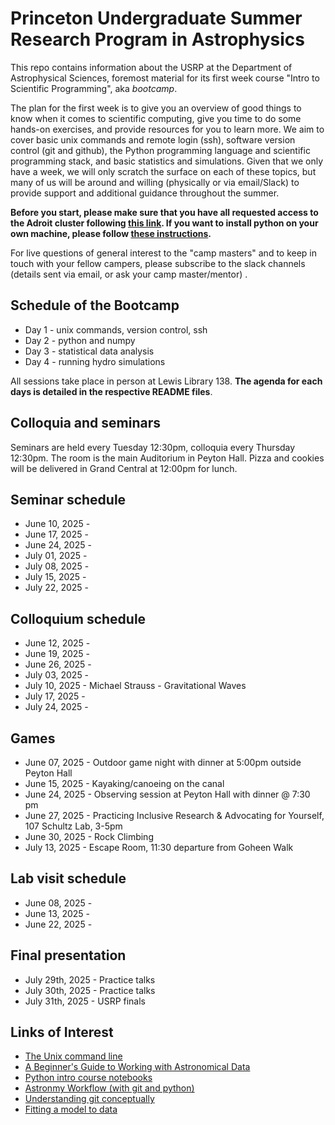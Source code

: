 # Princeton Undergraduate Summer Research Program in Astrophysics

This repo contains information about the USRP at the Department of Astrophysical Sciences, foremost material for its first week course "Intro to Scientific Programming", aka *bootcamp*.

The plan for the first week is to give you an overview of good things to know when it comes to scientific computing, give you time to do some hands-on exercises, and provide resources for you to learn more. We aim to cover basic unix commands and remote login (ssh), software version control (git and github), the Python programming language and scientific programming stack, and basic statistics and simulations. Given that we only have a week, we will only scratch the surface on each of these topics, but many of us will be around and willing (physically or via email/Slack) to provide support and additional guidance throughout the summer.

**Before you start, please make sure that you have all requested access to the Adroit cluster following [this link](https://researchcomputing.princeton.edu/systems/adroit#access). If you want to install python on your own machine, please follow [these instructions](https://sml505.pmelchior.net/Setup.html).**

For live questions of general interest to the "camp masters" and to keep in touch with your fellow campers, please subscribe to the slack channels (details sent via email, or ask your camp master/mentor) .

## Schedule of the Bootcamp

* Day 1 - unix commands, version control, ssh 
* Day 2 - python and numpy
* Day 3 - statistical data analysis
* Day 4 - running hydro simulations

All sessions take place in person at Lewis Library 138.
**The agenda for each days is detailed in the respective README files**. 

## Colloquia and seminars 

Seminars are held every Tuesday 12:30pm, colloquia every Thursday 12:30pm. The room is the main Auditorium in Peyton Hall. Pizza and cookies will be delivered in Grand Central at 12:00pm for lunch.

Seminar schedule
----------------
* June 10, 2025 - 
* June 17, 2025 - 
* June 24, 2025 - 
* July 01, 2025 - 
* July 08, 2025 - 
* July 15, 2025 - 
* July 22, 2025 - 

Colloquium schedule
-------------------
* June 12, 2025 - 
* June 19, 2025 - 
* June 26, 2025 - 
* July 03, 2025 - 
* July 10, 2025 - Michael Strauss - Gravitational Waves
* July 17, 2025 - 
* July 24, 2025 - 

Games
-----
* June 07, 2025 - Outdoor game night with dinner at 5:00pm outside Peyton Hall
* June 15, 2025 - Kayaking/canoeing on the canal
* June 24, 2025 - Observing session at Peyton Hall with dinner @ 7:30 pm
* June 27, 2025 - Practicing Inclusive Research & Advocating for Yourself, 107 Schultz Lab, 3-5pm
* June 30, 2025 - Rock Climbing
* July 13, 2025 - Escape Room, 11:30 departure from Goheen Walk

Lab visit schedule
------------------
* June 08, 2025 - 
* June 13, 2025 - 
* June 22, 2025 - 

Final presentation
------------------
* July 29th, 2025 - Practice talks
* July 30th, 2025 - Practice talks
* July 31th, 2025 - USRP finals

Links of Interest
------------------

* [The Unix command line](http://www.ee.surrey.ac.uk/Teaching/Unix/)
* [A Beginner's Guide to Working with Astronomical Data](https://arxiv.org/abs/1905.13189)
* [Python intro course notebooks](https://github.com/jakevdp/2014_fall_ASTR599/tree/master/notebooks)
* [Astronmy Workflow (with git and python)](https://christinahedges.github.io/astronomy_workflow/)
* [Understanding git conceptually](https://www.sbf5.com/~cduan/technical/git/)
* [Fitting a model to data](http://arxiv.org/abs/1008.4686)
